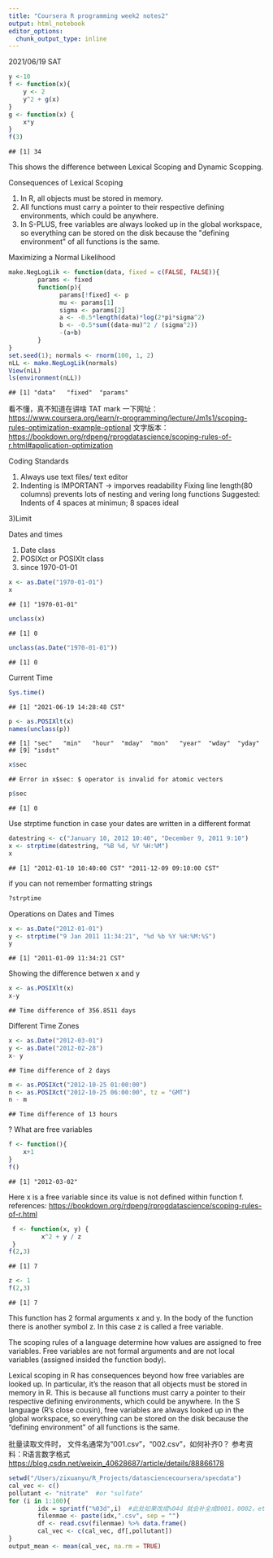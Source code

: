 ```yaml
---
title: "Coursera R programming week2 notes2"
output: html_notebook
editor_options: 
  chunk_output_type: inline
---
```

2021/06/19 SAT

```r
y <-10
f <- function(x){
    y <- 2
    y^2 + g(x)
}
g <- function(x) {
    x*y
}
f(3)
```

```
## [1] 34
```

This shows the difference between Lexical Scoping and Dynamic Scopping.



Consequences of Lexical Scoping
1) In R, all objects must be stored in memory.
2) All functions must carry a pointer to their respective defining environments, which could be anywhere.
3) In S-PLUS, free variables are always looked up in the global workspace, so everything can be stored on the disk because the "defining environment" of all functions is the same.

Maximizing a Normal Likelihood

```r
make.NegLogLik <- function(data, fixed = c(FALSE, FALSE)){
        params <- fixed
        function(p){
              params[!fixed] <- p
              mu <- params[1]
              sigma <- params[2]
              a <- -0.5*length(data)*log(2*pi*sigma^2)
              b <- -0.5*sum((data-mu)^2 / (sigma^2))
              -(a+b)
        }
}
set.seed(1); normals <- rnorm(100, 1, 2)
nLL <- make.NegLogLik(normals)
View(nLL)
ls(environment(nLL))
```

```
## [1] "data"   "fixed"  "params"
```
看不懂，真不知道在讲啥 TAT
mark 一下网址： https://www.coursera.org/learn/r-programming/lecture/Jm1s1/scoping-rules-optimization-example-optional
文字版本：https://bookdown.org/rdpeng/rprogdatascience/scoping-rules-of-r.html#application-optimization

Coding Standards
1) Always use text files/ text editor
2) Indenting is IMPORTANT -> imporves readability
    Fixing line length(80 columns) prevents lots of nesting and vering long functions
    Suggested: Indents of 4 spaces at minimun; 8 spaces ideal

3)Limit

Dates and times
1) Date class
2) POSIXct or POSIXlt class
3) since 1970-01-01

```r
x <- as.Date("1970-01-01")
x
```

```
## [1] "1970-01-01"
```

```r
unclass(x)
```

```
## [1] 0
```

```r
unclass(as.Date("1970-01-01"))
```

```
## [1] 0
```
Current Time

```r
Sys.time()
```

```
## [1] "2021-06-19 14:28:48 CST"
```


```r
p <- as.POSIXlt(x)
names(unclass(p))
```

```
## [1] "sec"   "min"   "hour"  "mday"  "mon"   "year"  "wday"  "yday" 
## [9] "isdst"
```

```r
x$sec
```

```
## Error in x$sec: $ operator is invalid for atomic vectors
```

```r
p$sec
```

```
## [1] 0
```
Use strptime function in case your dates are written in a different format

```r
datestring <- c("January 10, 2012 10:40", "December 9, 2011 9:10")
x <- strptime(datestring, "%B %d, %Y %H:%M")
x
```

```
## [1] "2012-01-10 10:40:00 CST" "2011-12-09 09:10:00 CST"
```

if you can not remember formatting strings

```r
?strptime
```

Operations on Dates and Times

```r
x <- as.Date("2012-01-01")
y <- strptime("9 Jan 2011 11:34:21", "%d %b %Y %H:%M:%S")
y
```

```
## [1] "2011-01-09 11:34:21 CST"
```
Showing the difference betwen x and y

```r
x <- as.POSIXlt(x)
x-y
```

```
## Time difference of 356.8511 days
```
Different Time Zones

```r
x <- as.Date("2012-03-01")
y <- as.Date("2012-02-28")
x- y
```

```
## Time difference of 2 days
```

```r
m <- as.POSIXct("2012-10-25 01:00:00")
n <- as.POSIXct("2012-10-25 06:00:00", tz = "GMT")
n - m
```

```
## Time difference of 13 hours
```
? What are free variables

```r
f <- function(){
    x+1
}
f()
```

```
## [1] "2012-03-02"
```
Here x is a free variable since its value is not defined within function f.
references: https://bookdown.org/rdpeng/rprogdatascience/scoping-rules-of-r.html


```r
 f <- function(x, y) {
         x^2 + y / z
 }
f(2,3)
```

```
## [1] 7
```

```r
z <- 1
f(2,3)
```

```
## [1] 7
```
This function has 2 formal arguments x and y. In the body of the function there is another symbol z. In this case z is called a free variable.

The scoping rules of a language determine how values are assigned to free variables. Free variables are not formal arguments and are not local variables (assigned insided the function body).

Lexical scoping in R has consequences beyond how free variables are looked up. In particular, it’s the reason that all objects must be stored in memory in R. This is because all functions must carry a pointer to their respective defining environments, which could be anywhere. In the S language (R’s close cousin), free variables are always looked up in the global workspace, so everything can be stored on the disk because the “defining environment” of all functions is the same.

批量读取文件时， 文件名通常为“001.csv”，“002.csv”，如何补齐0？
参考资料：R语言数字格式 https://blog.csdn.net/weixin_40628687/article/details/88866178


```r
setwd("/Users/zixuanyu/R_Projects/datasciencecoursera/specdata")
cal_vec <- c()
pollutant <- "nitrate"  #or "sulfate"
for (i in 1:100){
        idx = sprintf("%03d",i)  #此处如果改成%04d 就会补全成0001，0002，etc
        filenmae <- paste(idx,".csv", sep = "")
        df <- read.csv(filenmae) %>% data.frame()
        cal_vec <- c(cal_vec, df[,pollutant])
}
output_mean <- mean(cal_vec, na.rm = TRUE)
```


